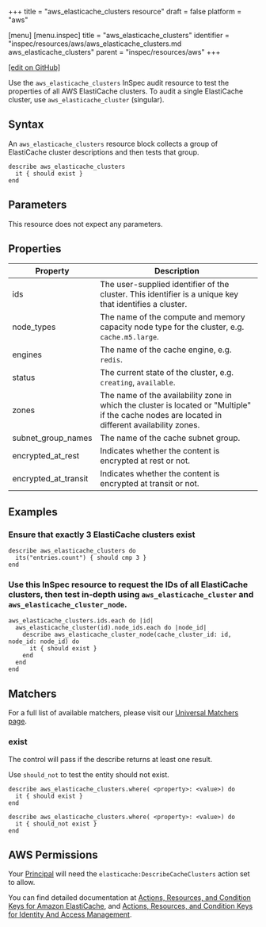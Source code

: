 +++
title = "aws_elasticache_clusters resource"
draft = false
platform = "aws"

[menu]
  [menu.inspec]
    title = "aws_elasticache_clusters"
    identifier = "inspec/resources/aws/aws_elasticache_clusters.md aws_elasticache_clusters"
    parent = "inspec/resources/aws"
+++

[\[edit on GitHub\]](https://github.com/inspec/inspec-aws/blob/master/docs/resources/aws_elasticache_clusters.md)

Use the `aws_elasticache_clusters` InSpec audit resource to test the properties
of all AWS ElastiCache clusters. To audit a single ElastiCache cluster, use `aws_elasticache_cluster` (singular).

## Syntax

An `aws_elasticache_clusters` resource block collects a group of ElastiCache cluster descriptions and then tests that group.

    describe aws_elasticache_clusters
      it { should exist }
    end

## Parameters

This resource does not expect any parameters.

## Properties

| Property             | Description                                                                                                                                     |
| -------------------- | ----------------------------------------------------------------------------------------------------------------------------------------------- |
| ids                  | The user-supplied identifier of the cluster. This identifier is a unique key that identifies a cluster.                                         |
| node_types           | The name of the compute and memory capacity node type for the cluster, e.g. `cache.m5.large`.                                                   |
| engines              | The name of the cache engine, e.g. `redis`.                                                                                                     |
| status               | The current state of the cluster, e.g. `creating`, `available`.                                                                                 |
| zones                | The name of the availability zone in which the cluster is located or "Multiple" if the cache nodes are located in different availability zones. |
| subnet_group_names   | The name of the cache subnet group.                                                                                                             |
| encrypted_at_rest    | Indicates whether the content is encrypted at rest or not.                                                                                      |
| encrypted_at_transit | Indicates whether the content is encrypted at transit or not.                                                                                   |

## Examples

### Ensure that exactly 3 ElastiCache clusters exist

    describe aws_elasticache_clusters do
      its("entries.count") { should cmp 3 }
    end

### Use this InSpec resource to request the IDs of all ElastiCache clusters, then test in-depth using `aws_elasticache_cluster` and `aws_elasticache_cluster_node`.

    aws_elasticache_clusters.ids.each do |id|
      aws_elasticache_cluster(id).node_ids.each do |node_id|
        describe aws_elasticache_cluster_node(cache_cluster_id: id, node_id: node_id) do
          it { should exist }
        end
      end
    end

## Matchers

For a full list of available matchers, please visit our [Universal Matchers page](/inspec/matchers/).

### exist

The control will pass if the describe returns at least one result.

Use `should_not` to test the entity should not exist.

    describe aws_elasticache_clusters.where( <property>: <value>) do
      it { should exist }
    end

    describe aws_elasticache_clusters.where( <property>: <value>) do
      it { should_not exist }
    end

## AWS Permissions

Your [Principal](https://docs.aws.amazon.com/IAM/latest/UserGuide/intro-structure.html#intro-structure-principal) will need the `elasticache:DescribeCacheClusters` action set to allow.

You can find detailed documentation at [Actions, Resources, and Condition Keys for Amazon ElastiCache](https://docs.aws.amazon.com/IAM/latest/UserGuide/list_amazonelasticache.html),
and [Actions, Resources, and Condition Keys for Identity And Access Management](https://docs.aws.amazon.com/IAM/latest/UserGuide/list_identityandaccessmanagement.html).
